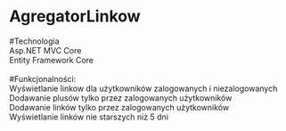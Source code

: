 # AgregatorLinkow
#Technologia<br/>
Asp.NET MVC Core <br/>
Entity Framework Core<br/>
<br/>
#Funkcjonalności:<br/>
Wyświetlanie linkow dla użytkowników zalogowanych i niezalogowanych<br/>
Dodawanie plusów tylko przez zalogowanych użytkowników<br/>
Dodawanie linków tylko przez zalogowanych użytkowników<br/>
Wyświetlanie linków nie starszych niż 5 dni<br/>
